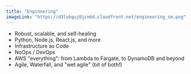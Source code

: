 ```yaml
---
title: "Engineering"
imageLink: "https://d3lubguj0jcn6d.cloudfront.net/engineering_sm.png"
---
```


- Robust, scalable, and self-healing
- Python, Node.js, React.js, and more
- Infrastructure as Code
- NoOps / DevOps
- AWS "everything": from Lambda to Fargate, to DynamoDB and beyond
- Agile, Waterfall, and "wet agile" (bit of both!)
